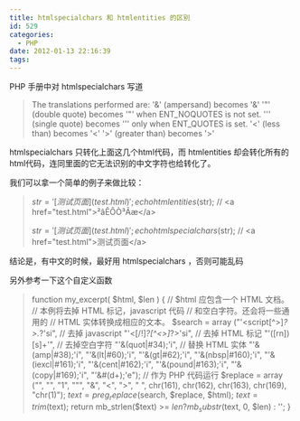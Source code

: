 ```yaml
---
title: htmlspecialchars 和 htmlentities 的区别
id: 529
categories:
  - PHP
date: 2012-01-13 22:16:39
tags:
---
```


PHP 手册中对 htmlspecialchars 写道

> The translations performed are:
> '&' (ampersand) becomes '&amp;'
> '"' (double quote) becomes '&quot;' when ENT_NOQUOTES is not set.
> ''' (single quote) becomes '&#039;' only when ENT_QUOTES is set.
> '<' (less than) becomes '&lt;'
> '>' (greater than) becomes '&gt;'

htmlspecialchars 只转化上面这几个html代码，而 htmlentities 却会转化所有的html代码，连同里面的它无法识别的中文字符也给转化了。

我们可以拿一个简单的例子来做比较：
> $str='[测试页面](test.html)';
> echo htmlentities($str);
> // &lt;a href=&quot;test.html&quot;&gt;&sup2;&acirc;&Ecirc;&Ocirc;&Ograve;&sup3;&Atilde;&aelig;&lt;/a&gt;
> 
> $str='[测试页面](test.html)';
> echo htmlspecialchars($str);
> // &lt;a href=&quot;test.html&quot;&gt;测试页面&lt;/a&gt;
<!--more-->

结论是，有中文的时候，最好用 htmlspecialchars ，否则可能乱码

另外参考一下这个自定义函数

> function my_excerpt( $html, $len ) {
>     // $html 应包含一个 HTML 文档。
>     // 本例将去掉 HTML 标记，javascript 代码
>     // 和空白字符。还会将一些通用的
>     // HTML 实体转换成相应的文本。
>     $search = array ("'<script[^>]*?>.*?</script>'si",  // 去掉 javascript
>                     "'<[/!]*?[^<>]*?>'si",           // 去掉 HTML 标记
>                     "'([rn])[s]+'",                 // 去掉空白字符
>                     "'&(quot|#34);'i",                 // 替换 HTML 实体
>                     "'&(amp|#38);'i",
>                     "'&(lt|#60);'i",
>                     "'&(gt|#62);'i",
>                     "'&(nbsp|#160);'i",
>                     "'&(iexcl|#161);'i",
>                     "'&(cent|#162);'i",
>                     "'&(pound|#163);'i",
>                     "'&(copy|#169);'i",
>                     "'&#(d+);'e");                    // 作为 PHP 代码运行
>     $replace = array ("",
>                      "",
>                      "1",
>                      """,
>                      "&",
>                      "<",
>                      ">",
>                      " ",
>                      chr(161),
>                      chr(162),
>                      chr(163),
>                      chr(169),
>                      "chr(1)");
>     $text = preg_replace ($search, $replace, $html);
>     $text = trim($text);</code>
>     return mb_strlen($text) >= $len ? mb_substr($text, 0, $len) : '';
> }